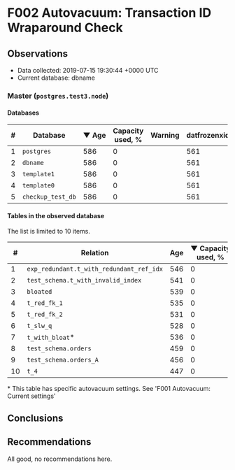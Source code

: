 # F002 Autovacuum: Transaction ID Wraparound Check #

## Observations ##
- Data collected: 2019-07-15 19:30:44 +0000 UTC
- Current database: dbname




### Master (`postgres.test3.node`) ###


#### Databases ####


| \# | Database | &#9660;&nbsp;Age | Capacity used, % | Warning | datfrozenxid |
|--|--------|-----|------------------|---------|--------------|
| 1 |`postgres`|586 |0 |  |561 |
| 2 |`dbname`|586 |0 |  |561 |
| 3 |`template1`|586 |0 |  |561 |
| 4 |`template0`|586 |0 |  |561 |
| 5 |`checkup_test_db`|586 |0 |  |561 |


#### Tables in the observed database ####
The list is limited to 10 items.

| \# | Relation | Age | &#9660;&nbsp;Capacity used, % | Warning |rel_relfrozenxid | toast_relfrozenxid |
|---|-------|-----|------------------|---------|-----------------|--------------------|
| 1 |`exp_redundant.t_with_redundant_ref_idx` |546 |0 |  |601 |0 |
| 2 |`test_schema.t_with_invalid_index` |541 |0 |  |606 |0 |
| 3 |`bloated` |539 |0 |  |608 |0 |
| 4 |`t_red_fk_1` |535 |0 |  |612 |0 |
| 5 |`t_red_fk_2` |531 |0 |  |616 |0 |
| 6 |`t_slw_q` |528 |0 |  |619 |0 |
| 7 |`t_with_bloat`\* |536 |0 |  |611 |0 |
| 8 |`test_schema.orders` |459 |0 |  |688 |0 |
| 9 |`test_schema.orders_A` |456 |0 |  |691 |0 |
| 10 |`t_4` |447 |0 |  |700 |0 |


\* This table has specific autovacuum settings. See 'F001 Autovacuum: Current settings'


## Conclusions ##
 


## Recommendations ##
  All good, no recommendations here.
 


